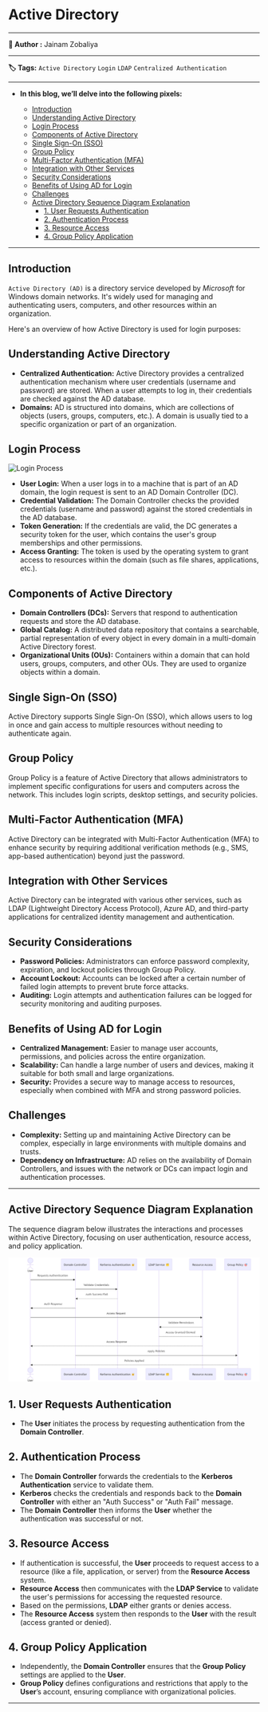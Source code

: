 # **Active Directory**

---

**👤 Author  :** Jainam Zobaliya

---

**🏷️ Tags:**  `Active Directory`  `Login`  `LDAP`  `Centralized Authentication`

---

- **In this blog, we’ll delve into the following pixels:**

  - [Introduction](#introduction)
  - [Understanding Active Directory](#understanding-active-directory)
  - [Login Process](#login-process)
  - [Components of Active Directory](#components-of-active-directory)
  - [Single Sign-On (SSO)](#single-sign-on-sso)
  - [Group Policy](#group-policy)
  - [Multi-Factor Authentication (MFA)](#multi-factor-authentication-mfa)
  - [Integration with Other Services](#integration-with-other-services)
  - [Security Considerations](#security-considerations)
  - [Benefits of Using AD for Login](#benefits-of-using-ad-for-login)
  - [Challenges](#challenges)
  - [Active Directory Sequence Diagram Explanation](#active-directory-sequence-diagram-explanation)
    - [1. User Requests Authentication](#1-user-requests-authentication)
    - [2. Authentication Process](#2-authentication-process)
    - [3. Resource Access](#3-resource-access)
    - [4. Group Policy Application](#4-group-policy-application)

---

## Introduction

`Active Directory (AD)` is a directory service developed by _Microsoft_ for Windows domain networks. It's widely used for managing and authenticating users, computers, and other resources within an organization.

Here's an overview of how Active Directory is used for login purposes:

## Understanding Active Directory

- **Centralized Authentication:** Active Directory provides a centralized authentication mechanism where user credentials (username and password) are stored. When a user attempts to log in, their credentials are checked against the AD database.
- **Domains:** AD is structured into domains, which are collections of objects (users, groups, computers, etc.). A domain is usually tied to a specific organization or part of an organization.

## Login Process

![Login Process](images/AD_login_process.png)

- **User Login:** When a user logs in to a machine that is part of an AD domain, the login request is sent to an AD Domain Controller (DC).
- **Credential Validation:** The Domain Controller checks the provided credentials (username and password) against the stored credentials in the AD database.
- **Token Generation:** If the credentials are valid, the DC generates a security token for the user, which contains the user's group memberships and other permissions.
- **Access Granting:** The token is used by the operating system to grant access to resources within the domain (such as file shares, applications, etc.).

## Components of Active Directory

- **Domain Controllers (DCs):** Servers that respond to authentication requests and store the AD database.
- **Global Catalog:** A distributed data repository that contains a searchable, partial representation of every object in every domain in a multi-domain Active Directory forest.
- **Organizational Units (OUs):** Containers within a domain that can hold users, groups, computers, and other OUs. They are used to organize objects within a domain.

## Single Sign-On (SSO)

Active Directory supports Single Sign-On (SSO), which allows users to log in once and gain access to multiple resources without needing to authenticate again.

## Group Policy

Group Policy is a feature of Active Directory that allows administrators to implement specific configurations for users and computers across the network. This includes login scripts, desktop settings, and security policies.

## Multi-Factor Authentication (MFA)

Active Directory can be integrated with Multi-Factor Authentication (MFA) to enhance security by requiring additional verification methods (e.g., SMS, app-based authentication) beyond just the password.

## Integration with Other Services

Active Directory can be integrated with various other services, such as LDAP (Lightweight Directory Access Protocol), Azure AD, and third-party applications for centralized identity management and authentication.

## Security Considerations

- **Password Policies:** Administrators can enforce password complexity, expiration, and lockout policies through Group Policy.
- **Account Lockout:** Accounts can be locked after a certain number of failed login attempts to prevent brute force attacks.
- **Auditing:** Login attempts and authentication failures can be logged for security monitoring and auditing purposes.

## Benefits of Using AD for Login

- **Centralized Management:** Easier to manage user accounts, permissions, and policies across the entire organization.
- **Scalability:** Can handle a large number of users and devices, making it suitable for both small and large organizations.
- **Security:** Provides a secure way to manage access to resources, especially when combined with MFA and strong password policies.

## Challenges

- **Complexity:** Setting up and maintaining Active Directory can be complex, especially in large environments with multiple domains and trusts.
- **Dependency on Infrastructure:** AD relies on the availability of Domain Controllers, and issues with the network or DCs can impact login and authentication processes.

---

## Active Directory Sequence Diagram Explanation

The sequence diagram below illustrates the interactions and processes within Active Directory, focusing on user authentication, resource access, and policy application.

![Active Directory Processes](https://github.com/JainamZobaliya/PixelBlogs/blob/master/tech-pixels/images/AD_SequenceDiagram.png)

## 1. User Requests Authentication

- The **User** initiates the process by requesting authentication from the **Domain Controller**.

## 2. Authentication Process

- The **Domain Controller** forwards the credentials to the **Kerberos Authentication** service to validate them.
- **Kerberos** checks the credentials and responds back to the **Domain Controller** with either an "Auth Success" or "Auth Fail" message.
- The **Domain Controller** then informs the **User** whether the authentication was successful or not.

## 3. Resource Access

- If authentication is successful, the **User** proceeds to request access to a resource (like a file, application, or server) from the **Resource Access** system.
- **Resource Access** then communicates with the **LDAP Service** to validate the user's permissions for accessing the requested resource.
- Based on the permissions, **LDAP** either grants or denies access.
- The **Resource Access** system then responds to the **User** with the result (access granted or denied).

## 4. Group Policy Application

- Independently, the **Domain Controller** ensures that the **Group Policy** settings are applied to the **User**.
- **Group Policy** defines configurations and restrictions that apply to the **User**’s account, ensuring compliance with organizational policies.

---
